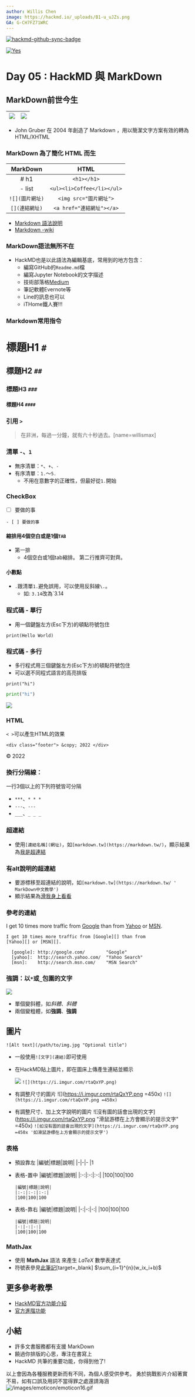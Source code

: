 ```yaml
---
author: Willis Chen
image: https://hackmd.io/_uploads/B1-u_uJZs.png
GA: G-CH7FZ71WRC
---
```


[![hackmd-github-sync-badge](https://hackmd.io/U4CzpF4FT1i9CoWSVFkCKg/badge)](https://hackmd.io/U4CzpF4FT1i9CoWSVFkCKg)


[![Yes](https://img.youtube.com/vi/R72kNVUZdpg/0.jpg)](https://www.youtube.com/watch?v=R72kNVUZdpg)


# Day 05 : HackMD 與 MarkDown

## MarkDown前世今生
|![](https://i.imgur.com/K5IWBck.png)|![](https://i.imgur.com/hZ7kjYa.png)
|:-:|:-:
 - John Gruber 在 2004 年創造了 Markdown ，用以簡潔文字方案有效的轉為 HTML/XHTML


### MarkDown 為了簡化 HTML 而生
|MarkDown|HTML
|:-:|:-:
|# h1 | `<h1></h1>`
|- list | `<ul><li>Coffee</li></ul>`
|`![](圖片網址)` | `<img src="圖片網址">`
|`[](連結網址)` | `<a href="連結網址"></a>`


- [Markdown 語法說明](https://markdown.tw/)
- [Markdown -wiki](https://zh.wikipedia.org/wiki/Markdown)


### MarkDown語法無所不在
- HackMD也是以此語法為編輯基底，常用到的地方包含：
    - 編寫GitHub的`Readme.md`檔
    - 編寫Jupyter Notebook的文字描述
    - 技術部落格[Medium](https://medium.com/)
    - 筆記軟體Evernote等
    - Line的訊息也可以
    - iTHome鐵人賽!!!



### Markdown常用指令

# 標題H1 `#`
## 標題H2 `##`
### 標題H3 `###`
#### 標題H4 `####`



### 引用 `>`
> 在非洲，每過一分鐘，就有六十秒過去。[name=willismax]


### 清單 `-`、`1`
 - 無序清單：`*`、`+`、`-`
 - 有序清單：`1.`～`5.`
     - 不用在意數字的正確性，但最好從`1.`開始



### CheckBox

- [ ] 要做的事

`- [ ] 要做的事`


#### 縮排用4個空白或是1個`TAB`
- 第一排
    - 4個空白或1個tab縮排。
      第二行推齊可對齊。




#### 小數點
- `.`跟清單`1.`避免誤用，可以使用反斜線`\.`。
    - 如: `3.14`改為`3\.14


### 程式碼 - 單行
- 用一個鍵盤左方(Esc下方)的頓點符號包住

`print(Hello World)` 

### 程式碼 - 多行
- 多行程式用三個鍵盤左方(Esc下方)的頓點符號包住
- 可以選不同程式語言的高亮排版

```python=
print("hi")
```

```python
print("hi")
```

![](https://hackmd.io/_uploads/HJ0Kxnopc.png)



### HTML
`< >`可以產生HTML的效果
```
<div class="footer"> &copy; 2022 </div>  
```

<div class="footer"> &copy; 2022 </div>  



### 換行分隔線：
一行3個以上的下列符號皆可分隔
- `***`、`* * *`
- `---`、``---``
- `___`、`_ _ _`



### 超連結
- 使用`[連結名稱](網址)`，如`[markdown.tw](https://markdown.tw/)`，顯示結果為[我是超連結](https://markdown.tw/)


### 有alt說明的超連結
- 要游標移至超連結的說明，如`[markdown.tw](https://markdown.tw/ ' MarkDown中文教學')`
- 顯示結果為[滑我身上看看](https://markdown.tw/ ' MarkDown中文教學')



### 參考的連結
I get 10 times more traffic from [Google][] than from
[Yahoo][] or [MSN][].

  [google]: http://google.com/        "Google"
  [yahoo]:  http://search.yahoo.com/  "Yahoo Search"
  [msn]:    http://search.msn.com/    "MSN Search"

```
I get 10 times more traffic from [Google][] than from
[Yahoo][] or [MSN][].

  [google]: http://google.com/        "Google"
  [yahoo]:  http://search.yahoo.com/  "Yahoo Search"
  [msn]:    http://search.msn.com/    "MSN Search"
```

### 強調：以`*`或`_`包圍的文字

![](https://hackmd.io/_uploads/rJgdZ3jpc.png)

- 單個變斜體，如*斜體*、_斜體_
- 兩個變粗體，如**強調**、__強調__

## 圖片
`![Alt text](/path/to/img.jpg "Optional title")`

- 一般使用`![文字](連結)`即可使用
- 在HackMD貼上圖片，即在圖床上傳產生連結並顯示

  ![](https://i.imgur.com/rtaQxYP.png)
`![](https://i.imgur.com/rtaQxYP.png)
`

- 有調整尺寸的圖片
  ![](https://i.imgur.com/rtaQxYP.png =450x)
`![](https://i.imgur.com/rtaQxYP.png =450x)`

- 有調整尺寸、加上文字說明的圖片
![沒有圖的話會出現的文字](https://i.imgur.com/rtaQxYP.png "滑鼠游標在上方會顯示的提示文字" =450x)
`![如沒有圖的話會出現的文字](https://i.imgur.com/rtaQxYP.png =450x '如滑鼠游標在上方會顯示的提示文字')`



### 表格
- 預設靠左
    |編號|標題|說明|
    |-|-|-
    |1
- 表格-置中
    |編號|標題|說明|
    |:-:|:-:|:-:|
    |100|100|100

    ```
    |編號|標題|說明|
    |:-:|:-:|:-:|
    |100|100|100
    ```

- 表格-靠右
    |編號|標題|說明|
    |-:|-:|-:|
    |100|100|100

    ```
    |編號|標題|說明|
    |-:|-:|-:|
    |100|100|100
    ```

### MathJax
- 使用 **MathJax** 語法 來產生 *LaTeX* 數學表達式
- 符號表參見[此筆記](https://hackmd.io/@CynthiaChuang/Basic-LaTeX-Commands)[target=_blank]
$\sum_{i=1}^{n}(w_ix_i+b)$


## 更多參考教學
- [HackMD官方功能介紹](https://hackmd.io/features-tw?both)
- [官方進階功能](/c/tutorials-tw/%2Fs%2Ffeatures-tw)

## 小結
- 許多文書服務都有支援 MarkDown
- 饒過你排版的心思，專注在書寫上
- HackMD 共筆的重要功能，你得到他了!


以上會因為各種服務更新而有不同，為個人感受供參考。
勇於挑戰影片介紹著實不易，如有口誤及用詞不當得罪之處還請海涵
![/images/emoticon/emoticon16.gif](/images/emoticon/emoticon16.gif)